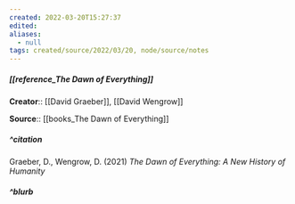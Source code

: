 ```yaml
---
created: 2022-03-20T15:27:37 
edited: 
aliases:
  - null
tags: created/source/2022/03/20, node/source/notes
---
```


##### [[reference_The Dawn of Everything]]
**Creator**:: [[David Graeber]], [[David Wengrow]]
 
**Source**:: [[books_The Dawn of Everything]]

##### ^citation
Graeber, D., Wengrow, D. (2021) *The Dawn of Everything: A New History of Humanity*

##### ^blurb
